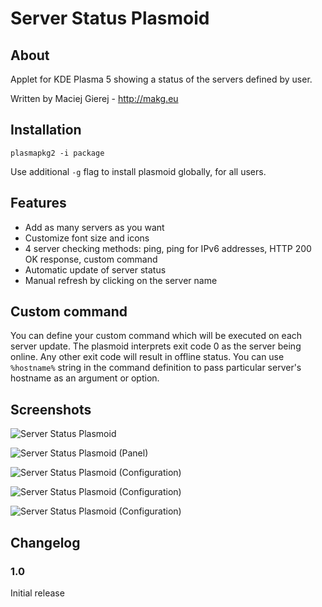 # Server Status Plasmoid

## About
Applet for KDE Plasma 5 showing a status of the servers defined by user.

Written by Maciej Gierej - http://makg.eu

## Installation
```
plasmapkg2 -i package
```

Use additional `-g` flag to install plasmoid globally, for all users.

## Features
- Add as many servers as you want
- Customize font size and icons
- 4 server checking methods: ping, ping for IPv6 addresses, HTTP 200 OK response, custom command
- Automatic update of server status
- Manual refresh by clicking on the server name

## Custom command
You can define your custom command which will be executed on each server update. The plasmoid interprets exit code 0 as the server being online. Any other exit code will result in offline status. You can use `%hostname%` string in the command definition to pass particular server's hostname as an argument or option.

## Screenshots
![Server Status Plasmoid](https://raw.githubusercontent.com/MakG10/plasma-applet-server-status/master/server-status-plasmoid.png)

![Server Status Plasmoid (Panel)](https://raw.githubusercontent.com/MakG10/plasma-applet-server-status/master/server-status-panel.png)

![Server Status Plasmoid (Configuration)](https://raw.githubusercontent.com/MakG10/plasma-applet-server-status/master/server-status-config.png)

![Server Status Plasmoid (Configuration)](https://raw.githubusercontent.com/MakG10/plasma-applet-server-status/master/server-status-config-item.png)

![Server Status Plasmoid (Configuration)](https://raw.githubusercontent.com/MakG10/plasma-applet-server-status/master/server-status-config-appearance.png)

## Changelog

### 1.0
Initial release
